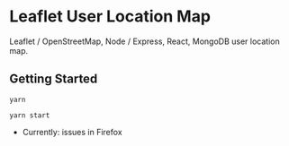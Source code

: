 # Leaflet User Location Map

Leaflet / OpenStreetMap, Node / Express, React, MongoDB user location map.

## Getting Started

`yarn`

`yarn start`

- Currently: issues in Firefox
